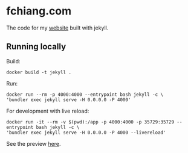 # fchiang.com

The code for my [website](https://www.fchiang.com) built with jekyll.

## Running locally
Build:
```
docker build -t jekyll .
```

Run:
```
docker run --rm -p 4000:4000 --entrypoint bash jekyll -c \
'bundler exec jekyll serve -H 0.0.0.0 -P 4000'
```

For development with live reload:
```
docker run -it --rm -v $(pwd):/app -p 4000:4000 -p 35729:35729 --entrypoint bash jekyll -c \
'bundler exec jekyll serve -H 0.0.0.0 -P 4000 --livereload'
```

See the preview [here](localhost:4000).
